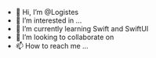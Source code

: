 - 👋 Hi, I’m @Logistes
- 👀 I’m interested in ...
- 🌱 I’m currently learning Swift and SwiftUI
- 💞️ I’m looking to collaborate on 
- 📫 How to reach me ...

<!---
Logistes/Logistes is a ✨ special ✨ repository because its `README.md` (this file) appears on your GitHub profile.
You can click the Preview link to take a look at your changes.
--->
